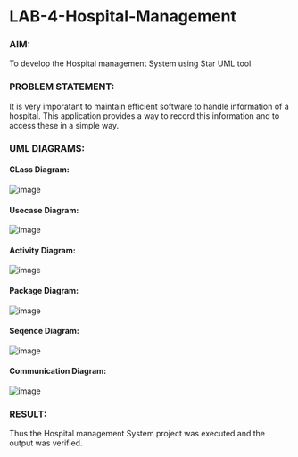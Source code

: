 # LAB-4-Hospital-Management
### AIM:
To develop the Hospital management System using Star UML tool.
### PROBLEM STATEMENT:
It is very imporatant to maintain efficient software to handle information of a hospital.
This application provides a way to record this information and to access these in a simple way.

### UML DIAGRAMS:
#### CLass Diagram:
![image](https://github.com/Boobeshkrishna/LAB-4-Hospital-Management/assets/141472052/60802ec2-bbd4-430a-af6b-503e0f1428ef)
#### Usecase Diagram:
![image](https://github.com/Boobeshkrishna/LAB-4-Hospital-Management/assets/141472052/7e90cc92-1419-4a26-b712-f225bd9cd836)
#### Activity Diagram:
![image](https://github.com/Boobeshkrishna/LAB-4-Hospital-Management/assets/141472052/6d768d49-8234-4483-aac8-657e72b8ef61)
#### Package Diagram:
![image](https://github.com/Boobeshkrishna/LAB-4-Hospital-Management/assets/141472052/0eadb250-0f6b-4df3-94c1-f8d15c60db25)
#### Seqence Diagram:
![image](https://github.com/Boobeshkrishna/LAB-4-Hospital-Management/assets/141472052/2470534b-589e-4369-8d9f-c3a23c07bd52)
#### Communication Diagram:
![image](https://github.com/Boobeshkrishna/LAB-4-Hospital-Management/assets/141472052/d4509eb6-6c05-4050-913e-ebbf98c840e4)
### RESULT:
Thus the Hospital management System project was executed and the output was verified.
